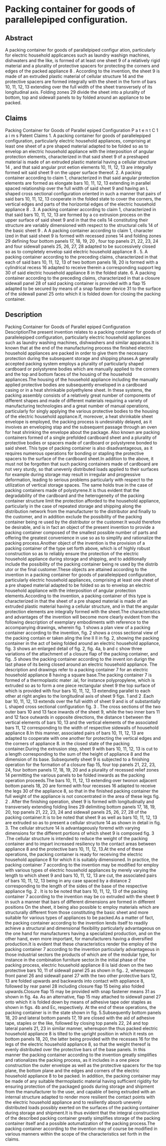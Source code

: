 # Packing container for goods of parallelepiped configuration.

## Abstract
A packing container for goods of parallelpiped configur ation, particularly for electric household applicances such as laundry washign machines, dishwaters and the like, is formed of at least one sheet 9 of a relatively rigid material and a plurality of protective spacers for protecting the corners and edges of the packed appliance 8 . According to the invention, the sheet 9 is made of an extruded plastic material of cellular structure 14 and the protective spacers are formed integrally with the sheet in the form of bars 10, 11, 12, 13 extending over the full width of the sheet transversely of its longitudinal axis. Folding zones 29 divide the sheet into a plurality of bottom, top and sidewall panels to by folded around an appliance to be packed.

## Claims
Packing Container for Goods of Parallel epiped Configuration P a t e n t C 1 a i m s Patent Claims 1. A packing container for goods of parallelepiped configuration, particularly electric household appliances, comprising at least one sheet of a pre shaped material adapted to be folded so as to envelop an electric household appliance with the interposition of angular protection elements, characterized in that said sheet 9 of a preshaped material is made of an extruded plastic material having a cellular structure 14 , and that said angular prot eetion elements 10, 11, 12, 13 are integrally formed wit said sheet 9 on the upper surface thereof. 2. A packing container according to claim 1, characterized in that said angular protection elements are formed as elongate bars 10, 11, 12, 13 extending in parallel spaced relationship over the full width of said sheet 9 and having an L shaped cross sectional configuration oriented in such a manner that pairs of said bars 10, 11, 12, 13 cooperate in the folded state to cover the corners, the vertical edges and parts of the horizontal edges of the electric household appliance 8 . 3. A packing container according to claim 1, characterized in that said bars 10, 11, 12, 13 are formed by a co extrusion process on the upper surface of said sheet 9 and in that the cells 14 constituting their structure are variably dimensioned with respect to the structural cells 14 of the basic sheet 9 . A A packing container according to claim 1, character ized in that said sheet 9 is formed with recessed zones 14 and folding zones 29 defining four bottom panels 17, 18, 19, 20 , four top panels 21, 22, 23, 24 and four sidewall panels 25, 26, 27, 28 adapted to be successively closed so as to completely envelop said electric household appliance 8 . 5. A packing container according to the preceding claims, characterized in that each of said bars 10, 11, 12, 13 of two bottom panels 18, 20 is formed with a cylindrical recess 16 adapted to receive therein a corresponding support leg 30 of said electric household appliance 8 in the folded state. 6. A packing container according to the preceding claims, characterized in that a closure sidewall panel 28 of said packing container is provided with a flap 15 adapted to be secured by means of a snap fastener device 31 to the surface of the sidewall panel 25 onto which it is folded down for closing the packing container.

## Description
Packing Container for Goods of Parallel epiped Configuration DescriptionThe present invention relates to a packing container for goods of parallelepiped configuration, particularly electric household appliances such as laundry washing machines, dishwashers and similar apparatus.It is known that at the end of the manufacturing process the finished electric household appliances are packed in order to give them the necessary protection during the subsequent storage and shipping phases.A generally accepted packing system employs a plurality of particularly shaped cardboard or polystyrene bodies which are manually applied to the corners and the top and bottom faces of the housing of the household appliances.The housing of the household appliance including the manually applied protective bodies are subsequently enveloped in a cardboard casing or in a heat shrinkable polyethylene sheet. In these systems, the packing assembly consists of a relatively great number of components of different shapes and made of different materials requiring a variety of manufacturing technologies and a great number of manual operations, particularly for singly applying the various protective bodies to the housing of the electric household appliance.If, moreover, a heat shrinkable sheet envelope is employed, the packing process is undesirably delayed, as it invoives an enveloping stap and the subsequent passage through an oven for heat shrinking the envelope about the package. Also known are packing containers formed of a single prefolded cardboard sheet and a plurality of protective bodies or spacers made of cardboard or polystyrene bonded to said sheet. This type of packing container is also disadvantageous, as it requires numerous operations for bonding or stapling the protective spacers to the surface of the cardboard sheet.In addition to the above, it must not be forgotten that such packing containers made of cardboard are not very sturdy, so that unevenly distributed loads applied to their surfaces for example during storage may result in irregular and progressive deformation, leading to serious problems particularly with respect to the utilization of vertical storage spaces. The same holds true in the case of packing containers made of polystyrene.It is thus evident that the degradability of the cardboard and the heterogeneity of the packing container structure limit the protection afforded to the household appliance, particularly in the case of repeated storage and shipping along the distribution network from the manufacturer to the distributor and finally to the customer, and in addition exclude the possibility of the packing container being re used by the distributor or the customer.It would therefore be desirable, and is in fact an object of the present invention to provide a packing container composed of the smallest possible number of parts and offering the greatest convenience in use so as to simplify and rationalize the packing process.Another object of the invention is the provision of a packing container of the type set forth above, which is of highly robust construction so as to reliably ensure the protection of the electric household appliance during storage and shipping, and to additionally include the possibility of the packing container being re used by the distrib utor or the final customer.These objects are attained according to the invention in a packing container for goods of parallelepiped configuration, particularly electric household appliances, comprising at least one sheet of a pre shaped material adapted to be folded so as to envelop an electric household appliance with the interposition of angular protection elements.According to the invention, a packing container of this type is characterized in that the sheet of a pre shaped material is made of an extruded plastic material having a cellular structure, and in that the angular protection elements are integrally formed with the sheet.The characteristics and advantages of the invention will become more clearly evident from the following description of exemplary embodiments with reference to the accompanying drawings, wherein fig. 1 shows a plan view of a packing container according to the invention, fig. 2 shows a cross sectional view of the packing contain er taken aling the line II II in fig. 2, showing the packing container in the act of being folded around an electric household appliance, fig. 3 shows an enlarged detail of fig. 2, fig. 4a, b and c show three variations of the attachment of a closure flap of the packing container, and fig. .5 shows the packing container according to the invent ion durign the last phase of its being closed around an electric household appliance. The description and drawings refer to a packing container 7 for an electric household appliance 8 having a square base.The packing container 7 is formed of a thermoplastic mater .ial, for instance polypropylene, which is extruded so as to form a one piece rectangular sheet 9 the top surface of which is provided with four bars 10, 11, 12, 13 extending parallel to each other at right angles to the longitudinal axis of sheet 9 figs. 1 and 2 .Each bar 10, 11, 12, 13 extends over the full width of sheet 9 and is of substantially L shaped cross sectional configuration fig. 3 . The cross sections of the two outer bars 10 and 13 face inwards of the sheet 9, while the two inner bars 11 and 12 face outwards in opposite directions, the distance t between the vertical elements of bars 10, 13 and the vertical elements of the associated bars 11, 12 corresponding to the width of respective sidewalls of household appliance 8.In this manner, associated pairs of bars 10, 11, 12, 13 are adapted to cooperate with one another for protecting the vertical edges and the corners of appliance 8. in the closed state of the packing container.During the extrusion step, sheet 9 with bars 10, 11, 12, 13 is cut to a length corresponding to the sum of the height of appliance 8 and the dimension of its base. Subsequnetly sheet 9 is subjected to a finishing operation for the formation of a closure flap 15, four top panels 21, 22, 23, 24, four bottom panels 17, 18, 19, 20 and a plurality of recessed relief zones 14 permitting the various panels to be folded inwards as the packing operation proceeds.The bars 10, 11, 12, 13 extending over twonon adjacent bottom panels 18, 20 are formed with four recesses 16 adapted to receive the legs 30 of the appliance 8, so that in the finished packing container the full weight of the appliance is not concentrated in the area of these legs fig. 2 . After the finishing operation, sheet 9 is formed with longitudinally and transversely extending folding lines 29 delimiting bottom panels 17, 18, 19, 20, top panels 21, 22, 23, 24 and sidewall panels 25, 26, 27, 28 of the packing container.It is to be noted that sheet 9 as well as bars 10, 11, 12, 13 are extruded so as to present a cellular structure 14 as shown in detail in fig. 3. The cellular structure 14 is advantageously foremd with varying dimensions for the different portions of which sheet 9 is composed fig. 3 .The cellular structure is intended to reduce the weight of the packing container and to impart increased resiliency to the contact areas between appliance 8 and the protective bars 10, 11, 12, 13.At the end of these operations, the packing container is ready for receiving the electric household appliance 8 for which it is suitably dimensioned. In practice, the packing container 7 according to the invention may be modified for employ with various types of electric household appliances by merely varying the length to which sheet 9 and bars 10, 11, 12, 13 are cut, the associated pairs of bars 10, 11, 12, 13 being in any case spaced by a distance 2 corresponding to the length of the sides of the base of the respective appliance fig. 2 . It is to be noted that bars 10, 11, 12, 13 of the packing container 7 according to the invention may be co extruded with the sheet 9 in such a manner that bars of different dimensions are formed in different positions On the sheet, it being also possible tc employ materials which are structurally different from those constituting the basic sheet and more suitable for various types of appliances to be packed.As a matter of fact, the packing container according to the invention lends itself to readily achieve a structural and dimensional flexibility particularly advantageous on the one hand for manufacturers having a specialized production, and on the other hand, even more important, for manufacturers having a diversified production.It is evident that these characteristics render the employ of the packing container 7 according to the invention particularly advantageous in those industrial sectors the products of which are of the modular type, for instance in the combination furniture sector.In the initial phase of the packing process, electric household appliance 8 is laid down on the two protective bars 10, 11 of sidewall panel 25 as shown in fig.. 2, whereupon front panel 26 and sidewall panel 27 with the two other protective bars 12, 13 are folded upwards and backwards into contact with appliance 8, followed by rear panel 28 including closure flap 15 being also folded upwards.Closure flap 15 may be provided with snap fastener means 31 as shown in fig. 4a. As an alternative, flap 15 may attached to sidewall panel 27 onto which it is folded down by means of adhesive tape oder staples as shown in figs. 4b and Ec, respectively. At the end of these operations, the packing container is in the state shown in fig. 5.Subsequently bottom panels 18, 20 and lateral bottom panels 17, 19 are closed with the aid of adhesive tape, staples or the like, followed by closing top panels 22, 24 and top lateral panels 21, 23 in similar manner, whereupon the thus packed electric household appliance 8 is tilted to the upright position in which it rests on bottom panels 18, 20, the latter being provided with the recesses 16 for the legs of the electric household appliance 8, so that the weight thereof is evenly distributed over the protective bars of the base panels. In this manner the packing container according to the invention greatly simplifies and rationalizes the packing process, as it includes in a one piece construction the outer envelope as well as the protective spacers for the top plane, the bottom plane and the edges and corners of the electric household appliance 8 to be packed. In addition, the packing container may be made of any suitable thermoplastic material having sufficient rigidity for ensuring protection of the packaged goods during storage and shipment from the manufacturer to the user, and capable of being extruded with an internal structure adapted to render more resilient the contact points with the electric household appliance and to resiliently absorb unevenly distributed loads possibly exerted on the surfaces of the packing container during storage and shipment.It is thus evident that the integral construction of the described packing container greatly simplifies storage of the packing container itself and a possible aotumatization of the packing process.The packing container according to the invention may of course be modified in various manners within the scope of the characteristics set forth in the claims.